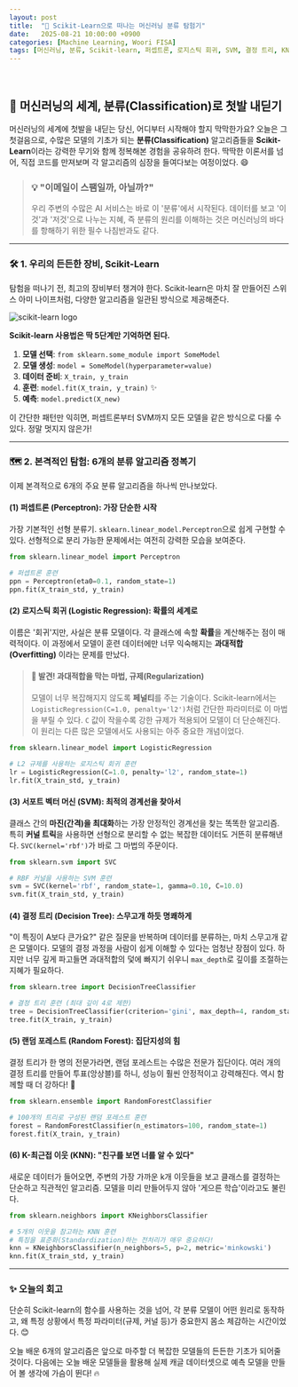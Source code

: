 ```yaml
---
layout: post
title:  "🤖 Scikit-Learn으로 떠나는 머신러닝 분류 탐험기"
date:   2025-08-21 10:00:00 +0900
categories: [Machine Learning, Woori FISA]
tags: [머신러닝, 분류, Scikit-learn, 퍼셉트론, 로지스틱 회귀, SVM, 결정 트리, KNN, 규제, '#우리FIS아카데미', '#우리FISA', '#AI엔지니어링', '#K-디지털트레이닝', '#우리에프아이에스', '#글로벌소프트웨어캠퍼스']
---
```


<br>

## 🚀 머신러닝의 세계, 분류(Classification)로 첫발 내딛기

머신러닝의 세계에 첫발을 내딛는 당신, 어디부터 시작해야 할지 막막한가요? 오늘은 그 첫걸음으로, 수많은 모델의 기초가 되는 **분류(Classification)** 알고리즘들을 **Scikit-Learn**이라는 강력한 무기와 함께 정복해본 경험을 공유하려 한다. 딱딱한 이론서를 넘어, 직접 코드를 만져보며 각 알고리즘의 심장을 들여다보는 여정이었다. 😄

> ### 💡 "이메일이 스팸일까, 아닐까?"
> 우리 주변의 수많은 AI 서비스는 바로 이 '분류'에서 시작된다. 데이터를 보고 '이것'과 '저것'으로 나누는 지혜, 즉 분류의 원리를 이해하는 것은 머신러닝의 바다를 항해하기 위한 필수 나침반과도 같다.

---

### 🛠️ 1. 우리의 든든한 장비, Scikit-Learn

탐험을 떠나기 전, 최고의 장비부터 챙겨야 한다. Scikit-learn은 마치 잘 만들어진 스위스 아미 나이프처럼, 다양한 알고리즘을 일관된 방식으로 제공해준다.

![scikit-learn logo](https://scikit-learn.org/stable/_static/scikit-learn-logo-small.png)

**Scikit-learn 사용법은 딱 5단계만 기억하면 된다.**

1.  **모델 선택**: `from sklearn.some_module import SomeModel`
2.  **모델 생성**: `model = SomeModel(hyperparameter=value)`
3.  **데이터 준비**: `X_train, y_train`
4.  **훈련**: `model.fit(X_train, y_train)` ✨
5.  **예측**: `model.predict(X_new)`

이 간단한 패턴만 익히면, 퍼셉트론부터 SVM까지 모든 모델을 같은 방식으로 다룰 수 있다. 정말 멋지지 않은가!

---

### 🗺️ 2. 본격적인 탐험: 6개의 분류 알고리즘 정복기

이제 본격적으로 6개의 주요 분류 알고리즘을 하나씩 만나보았다.

#### (1) 퍼셉트론 (Perceptron): 가장 단순한 시작
가장 기본적인 선형 분류기. `sklearn.linear_model.Perceptron`으로 쉽게 구현할 수 있다. 선형적으로 분리 가능한 문제에서는 여전히 강력한 모습을 보여준다.
```python
from sklearn.linear_model import Perceptron

# 퍼셉트론 훈련
ppn = Perceptron(eta0=0.1, random_state=1)
ppn.fit(X_train_std, y_train)
```

#### (2) 로지스틱 회귀 (Logistic Regression): 확률의 세계로
이름은 '회귀'지만, 사실은 분류 모델이다. 각 클래스에 속할 **확률**을 계산해주는 점이 매력적이다. 이 과정에서 모델이 훈련 데이터에만 너무 익숙해지는 **과대적합(Overfitting)** 이라는 문제를 만났다.

> #### 🧐 발견! 과대적합을 막는 마법, 규제(Regularization)
> 모델이 너무 복잡해지지 않도록 **페널티**를 주는 기술이다. Scikit-learn에서는 `LogisticRegression(C=1.0, penalty='l2')`처럼 간단한 파라미터로 이 마법을 부릴 수 있다. `C` 값이 작을수록 강한 규제가 적용되어 모델이 더 단순해진다. 이 원리는 다른 많은 모델에서도 사용되는 아주 중요한 개념이었다.

```python
from sklearn.linear_model import LogisticRegression

# L2 규제를 사용하는 로지스틱 회귀 훈련
lr = LogisticRegression(C=1.0, penalty='l2', random_state=1)
lr.fit(X_train_std, y_train)
```

#### (3) 서포트 벡터 머신 (SVM): 최적의 경계선을 찾아서
클래스 간의 **마진(간격)을 최대화**하는 가장 안정적인 경계선을 찾는 똑똑한 알고리즘. 특히 **커널 트릭**을 사용하면 선형으로 분리할 수 없는 복잡한 데이터도 거뜬히 분류해낸다. `SVC(kernel='rbf')`가 바로 그 마법의 주문이다.
```python
from sklearn.svm import SVC

# RBF 커널을 사용하는 SVM 훈련
svm = SVC(kernel='rbf', random_state=1, gamma=0.10, C=10.0)
svm.fit(X_train_std, y_train)
```

#### (4) 결정 트리 (Decision Tree): 스무고개 하듯 명쾌하게
"이 특징이 A보다 큰가요?" 같은 질문을 반복하며 데이터를 분류하는, 마치 스무고개 같은 모델이다. 모델의 결정 과정을 사람이 쉽게 이해할 수 있다는 엄청난 장점이 있다. 하지만 너무 깊게 파고들면 과대적합의 덫에 빠지기 쉬우니 `max_depth`로 깊이를 조절하는 지혜가 필요하다.
```python
from sklearn.tree import DecisionTreeClassifier

# 결정 트리 훈련 (최대 깊이 4로 제한)
tree = DecisionTreeClassifier(criterion='gini', max_depth=4, random_state=1)
tree.fit(X_train, y_train)
```

#### (5) 랜덤 포레스트 (Random Forest): 집단지성의 힘
결정 트리가 한 명의 전문가라면, 랜덤 포레스트는 수많은 전문가 집단이다. 여러 개의 결정 트리를 만들어 투표(앙상블)를 하니, 성능이 훨씬 안정적이고 강력해진다. 역시 함께할 때 더 강하다! 🧠
```python
from sklearn.ensemble import RandomForestClassifier

# 100개의 트리로 구성된 랜덤 포레스트 훈련
forest = RandomForestClassifier(n_estimators=100, random_state=1)
forest.fit(X_train, y_train)
```

#### (6) K-최근접 이웃 (KNN): "친구를 보면 너를 알 수 있다"
새로운 데이터가 들어오면, 주변의 가장 가까운 k개 이웃들을 보고 클래스를 결정하는 단순하고 직관적인 알고리즘. 모델을 미리 만들어두지 않아 '게으른 학습'이라고도 불린다.

```python
from sklearn.neighbors import KNeighborsClassifier

# 5개의 이웃을 참고하는 KNN 훈련
# 특징을 표준화(Standardization)하는 전처리가 매우 중요하다!
knn = KNeighborsClassifier(n_neighbors=5, p=2, metric='minkowski')
knn.fit(X_train_std, y_train)
```
---

### ✨ 오늘의 회고

단순히 Scikit-learn의 함수를 사용하는 것을 넘어, 각 분류 모델이 어떤 원리로 동작하고, 왜 특정 상황에서 특정 파라미터(규제, 커널 등)가 중요한지 몸소 체감하는 시간이었다. 😊

오늘 배운 6개의 알고리즘은 앞으로 마주할 더 복잡한 모델들의 든든한 기초가 되어줄 것이다. 다음에는 오늘 배운 모델들을 활용해 실제 캐글 데이터셋으로 예측 모델을 만들어 볼 생각에 가슴이 뛴다! 🔥
